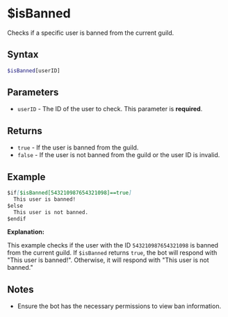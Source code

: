 # $isBanned

Checks if a specific user is banned from the current guild.

## Syntax

```bash
$isBanned[userID]
```

## Parameters

*   `userID` - The ID of the user to check. This parameter is **required**.

## Returns

*   `true` - If the user is banned from the guild.
*   `false` - If the user is not banned from the guild or the user ID is invalid.

## Example

```markdown
$if[$isBanned[543210987654321098]==true]
  This user is banned!
$else
  This user is not banned.
$endif
```

**Explanation:**

This example checks if the user with the ID `543210987654321098` is banned from the current guild.  If `$isBanned` returns `true`, the bot will respond with "This user is banned!". Otherwise, it will respond with "This user is not banned."

## Notes

*   Ensure the bot has the necessary permissions to view ban information.
